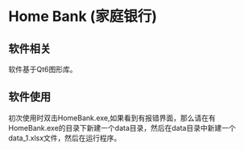 # Home Bank (家庭银行)

## 软件相关

软件基于Qt6图形库。

## 软件使用

初次使用时双击HomeBank.exe,如果看到有报错界面，那么请在有HomeBank.exe的目录下新建一个data目录，然后在data目录中新建一个data_1.xlsx文件，然后在运行程序。

